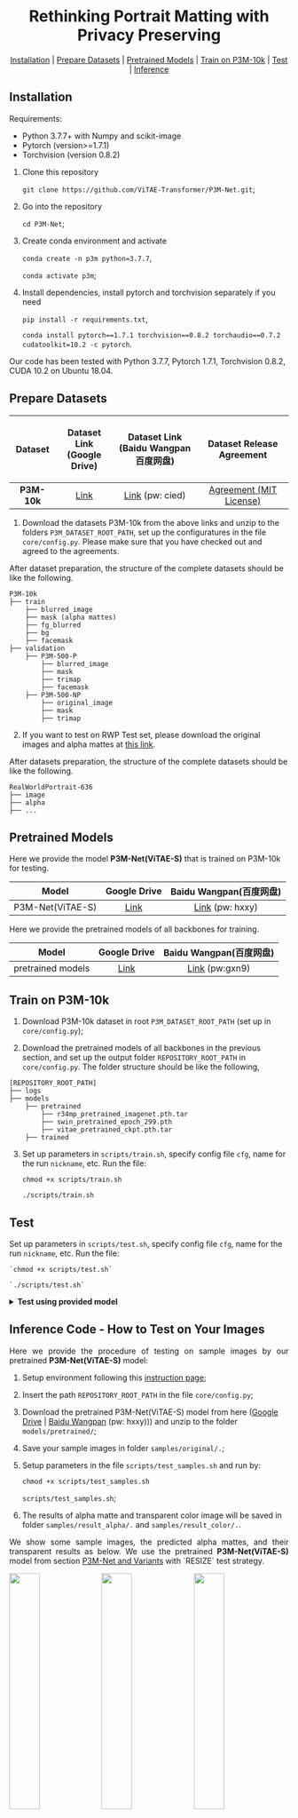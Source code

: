 <h1 align="center">Rethinking Portrait Matting with Privacy Preserving</h1>

<p align="center">
  <a href="#installation">Installation</a> |
  <a href="#prepare-datasets">Prepare Datasets</a> |
  <a href="#pretrained-models">Pretrained Models</a> |
  <a href="#train-on-p3m-10k">Train on P3M-10k</a> |
  <a href="#test">Test</a> |
  <a href="#inference-code---how-to-test-on-your-images">Inference</a>
</p>


## Installation
Requirements:

- Python 3.7.7+ with Numpy and scikit-image
- Pytorch (version>=1.7.1)
- Torchvision (version 0.8.2)

1. Clone this repository

    `git clone https://github.com/ViTAE-Transformer/P3M-Net.git`;

2. Go into the repository

    `cd P3M-Net`;

3. Create conda environment and activate

    `conda create -n p3m python=3.7.7`,

    `conda activate p3m`;

4. Install dependencies, install pytorch and torchvision separately if you need

    `pip install -r requirements.txt`,

    `conda install pytorch==1.7.1 torchvision==0.8.2 torchaudio==0.7.2 cudatoolkit=10.2 -c pytorch`.

Our code has been tested with Python 3.7.7, Pytorch 1.7.1, Torchvision 0.8.2, CUDA 10.2 on Ubuntu 18.04.


## Prepare Datasets

<!-- | Dataset | <p>Dataset Link<br>(Google Drive)</p> | <p>Dataset Link<br>(Baidu Wangpan 百度网盘)</p> | Dataset Release Agreement|
| :----:| :----: | :----: | :----: | 
|<strong>P3M-10k</strong>|[Link](https://drive.google.com/uc?export=download&id=1LqUU7BZeiq8I3i5KxApdOJ2haXm-cEv1)|[Link](https://pan.baidu.com/s/1X9OdopT41lK0pKWyj0qSEA) (pw: fgmc)|[Agreement (MIT License)](https://jizhizili.github.io/files/p3m_dataset_agreement/P3M-10k_Dataset_Release_Agreement.pdf)| 
|<strong>P3M-10k facemask</strong> (optional)|[Link](https://drive.google.com/file/d/1I-71PbkWcivBv3ly60V0zvtYRd3ddyYs/view?usp=sharing)|[Link](https://pan.baidu.com/s/1D9Kj_OIJbFTsqWfbMPzh_g) (pw: f772)|[Agreement (MIT License)](https://jizhizili.github.io/files/p3m_dataset_agreement/P3M-10k_Dataset_Release_Agreement.pdf)|  -->

| Dataset | <p>Dataset Link<br>(Google Drive)</p> | <p>Dataset Link<br>(Baidu Wangpan 百度网盘)</p> | Dataset Release Agreement|
| :----:| :----: | :----: | :----: | 
|<strong>P3M-10k</strong>|[Link](https://drive.google.com/file/d/1odzHp2zbQApLm90HH_Cvr5b5OwJVhEQG/view?usp=sharing)|[Link](https://pan.baidu.com/s/1aEmEXO5BflSp5hiA-erVBA?pwd=cied) (pw: cied) |[Agreement (MIT License)](https://jizhizili.github.io/files/p3m_dataset_agreement/P3M-10k_Dataset_Release_Agreement.pdf)| 


1. Download the datasets P3M-10k from the above links and unzip to the folders `P3M_DATASET_ROOT_PATH`, set up the configuratures in the file `core/config.py`. Please make sure that you have checked out and agreed to the agreements.

After dataset preparation, the structure of the complete datasets should be like the following. 
```text
P3M-10k
├── train
    ├── blurred_image
    ├── mask (alpha mattes)
    ├── fg_blurred
    ├── bg
    ├── facemask
├── validation
    ├── P3M-500-P
        ├── blurred_image
        ├── mask
        ├── trimap
        ├── facemask
    ├── P3M-500-NP
        ├── original_image
        ├── mask
        ├── trimap
```

2. If you want to test on RWP Test set, please download the original images and alpha mattes at <a href='https://livejohnshopkins-my.sharepoint.com/:u:/g/personal/qyu13_jh_edu/EXVd6ga9f9xBjkDv6nPMDtcB_rYaJhnkkS6XGvmzc_6Rfw'>this link</a>.

After datasets preparation, the structure of the complete datasets should be like the following.
```text
RealWorldPortrait-636
├── image
├── alpha
├── ...
```

## Pretrained Models

Here we provide the model <strong>P3M-Net(ViTAE-S)</strong> that is trained on P3M-10k for testing.

| Model|  Google Drive | Baidu Wangpan(百度网盘) | 
| :----: | :----:| :----: | 
| P3M-Net(ViTAE-S)  | [Link](https://drive.google.com/file/d/1QbSjPA_Mxs7rITp_a9OJiPeFRDwxemqK/view?usp=sharing) | [Link](https://pan.baidu.com/s/19FuiR1RwamqvxfhdXDL1fg) (pw: hxxy) |

Here we provide the pretrained models of all backbones for training.

| Model|  Google Drive | Baidu Wangpan(百度网盘) | 
| :----: | :----:| :----: | 
| pretrained models  | [Link](https://drive.google.com/file/d/1V2xt0BWCVx550Ll7GGfquvopTLseX9gY/view?usp=sharing) | [Link](https://pan.baidu.com/s/1eJ7mTLQszEtMJHJ2zn3dag?pwd=gxn9) (pw:gxn9) |


## Train on P3M-10k

1. Download P3M-10k dataset in root `P3M_DATASET_ROOT_PATH` (set up in `core/config.py`);

2. Download the pretrained models of all backbones in the previous section, and set up the output folder `REPOSITORY_ROOT_PATH` in `core/config.py`. The folder structure should be like the following,
```text
[REPOSITORY_ROOT_PATH]
├── logs
├── models
    ├── pretrained
        ├── r34mp_pretrained_imagenet.pth.tar
        ├── swin_pretrained_epoch_299.pth
        ├── vitae_pretrained_ckpt.pth.tar
    ├── trained
```

3. Set up parameters in `scripts/train.sh`, specify config file `cfg`, name for the run `nickname`, etc. Run the file:

    `chmod +x scripts/train.sh`

    `./scripts/train.sh`

## Test

Set up parameters in `scripts/test.sh`, specify config file `cfg`, name for the run `nickname`, etc. Run the file:

    `chmod +x scripts/test.sh`

    `./scripts/test.sh`


<details>
  <summary><b>Test using provided model</b></summary>

### Test on P3M-10k

1. Download provided model on P3M-10k as shown in the previous section, unzip to the folder `models/pretrained/`;

2. Download P3M-10k dataset in root `P3M_DATASET_ROOT_PATH` (set up in `core/config.py`);

3. Setup parameters in `scripts/test_dataset.sh`, choose `dataset=P3M10K`, and `valset=P3M_500_NP` or `valset=P3M_500_P` depends on which validation set you want to use, run the file:

    `chmod +x scripts/test_dataset.sh`

    `./scripts/test_dataset.sh`

4. The results of the alpha matte will be saved in folder `args.test_result_dir`. Note that there may be some slight differences of the evaluation results with the ones reported in the paper due to some packages versions differences and the testing strategy. 

### Test on RWP

1. Download provided model on P3M-10k as shown in the previous section, unzip to the folder `models/pretrained/`;

2. Download RWP dataset in root `RWP_TEST_SET_ROOT_PATH` (set up in `core/config.py`). Download link is <a href='https://livejohnshopkins-my.sharepoint.com/:u:/g/personal/qyu13_jh_edu/EXVd6ga9f9xBjkDv6nPMDtcB_rYaJhnkkS6XGvmzc_6Rfw'>here</a>;

3. Setup parameters in `scripts/test_dataset.sh`, choose `dataset=RWP` and `valset=RWP`, run the file:

    `chmod +x scripts/test_dataset.sh`

    `./scripts/test_dataset.sh`

4. The results of the alpha matte will be saved in folder `args.test_result_dir`. Note that there may be some slight differences of the evaluation results with the ones reported in the paper due to some packages versions differences and the testing strategy. 

### Test on Samples

1. Download provided model on P3M-10k as shown in the previous section, unzip to the folder `models/pretrained/`;

2. Download images in root `SAMPLES_ROOT_PATH/original` (set up in config.py)

3. Set up parameters in `scripts/test_samples.sh`, and run the file:

    `chmod +x samples/original/*`

    `chmod +x scripts/test_samples.sh`

    `./scripts/test_samples.sh`

4. The results of the alpha matte will be saved in folder `SAMPLES_RESULT_ALPHA_PATH` (set up in config.py). The color results will be saved in folder `SAMPLES_RESULT_COLOR_PATH` (set up in config.py). Note that there may be some slight differences of the evaluation results with the ones reported in the paper due to some packages versions differences and the testing strategy. 

</details>

## Inference Code - How to Test on Your Images

<p align="justify">Here we provide the procedure of testing on sample images by our pretrained <strong>P3M-Net(ViTAE-S)</strong> model:</p>

1. Setup environment following this [instruction page](https://github.com/ViTAE-Transformer/P3M-Net/tree/main/core);

2. Insert the path `REPOSITORY_ROOT_PATH` in the file `core/config.py`;

3. Download the pretrained P3M-Net(ViTAE-S) model from here ([Google Drive](https://drive.google.com/file/d/1QbSjPA_Mxs7rITp_a9OJiPeFRDwxemqK/view?usp=sharing) | [Baidu Wangpan](https://pan.baidu.com/s/19FuiR1RwamqvxfhdXDL1fg) (pw: hxxy))) and unzip to the folder `models/pretrained/`;

4. Save your sample images in folder `samples/original/.`;
    
5. Setup parameters in the file `scripts/test_samples.sh` and run by:

    `chmod +x scripts/test_samples.sh`

    `scripts/test_samples.sh`;

6. The results of alpha matte and transparent color image will be saved in folder `samples/result_alpha/.` and `samples/result_color/.`.

<p align="justify">We show some sample images, the predicted alpha mattes, and their transparent results as below. We use the pretrained <strong>P3M-Net(ViTAE-S)</strong> model from section <a href="#p3m-net-and-variants">P3M-Net and Variants</a> with `RESIZE` test strategy.</p>

<img src="../samples/original/p_015cd10e.jpg" width="33%"><img src="../samples/result_alpha/p_015cd10e.png" width="33%"><img src="../samples/result_color/p_015cd10e.png" width="33%">
<img src="../samples/original/p_819ea202.jpg" width="33%"><img src="../samples/result_alpha/p_819ea202.png" width="33%"><img src="../samples/result_color/p_819ea202.png" width="33%">
<img src="../samples/original/p_0865636e.jpg" width="33%"><img src="../samples/result_alpha/p_0865636e.png" width="33%"><img src="../samples/result_color/p_0865636e.png" width="33%">

